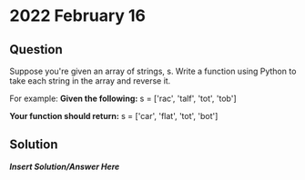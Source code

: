 # 2022 February 16

## Question
Suppose you're given an array of strings, s. Write a function using Python to take each string in the array and reverse it.

For example:
**Given the following:**
s = ['rac', 'talf', 'tot', 'tob']

**Your function should return:**
s = ['car', 'flat', 'tot', 'bot']

## Solution
***Insert Solution/Answer Here***